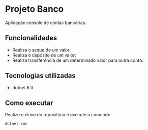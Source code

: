 # Projeto Banco

Aplicação console de contas bancárias.

## Funcionalidades

- Realiza o saque de um valor;
- Realiza o depósito de um valor;
- Realiza transferência de um determinado valor para outra conta.

## Tecnologias utilizadas

- dotnet 6.0

## Como executar

Realize o clone do repositório e execute o comando:

```
dotnet run
```
